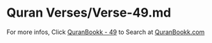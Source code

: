 # Quran Verses/Verse-49.md 

For more infos, Click [QuranBookk - 49](https://www.quranbookk.com/quran/search?q=49) to Search at [QuranBookk.com](http://quranbookk.com/)